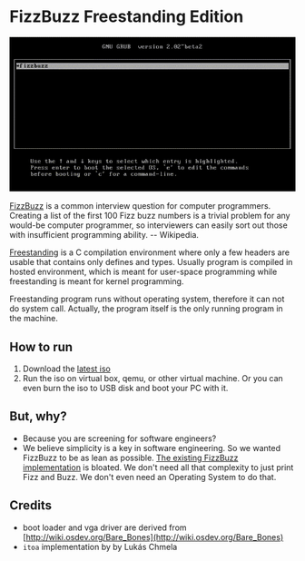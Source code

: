 FizzBuzz Freestanding Edition
==============================

![FizzBuzz Freestanding Screenshot](docs/img/fizzbuzz-freestanding-edition.gif)

[FizzBuzz](https://en.wikipedia.org/wiki/Fizz_buzz) is a common interview question for computer programmers. Creating a list of the first 100 Fizz buzz numbers is a trivial problem for any would-be computer programmer, so interviewers can easily sort out those with insufficient programming ability. -- Wikipedia.

[Freestanding](http://wiki.osdev.org/C_Library#Freestanding_and_Hosted) is a C compilation environment where only a few headers are usable that contains only defines and types. Usually program is compiled in hosted environment, which is meant for user-space programming while freestanding is meant for kernel programming.

Freestanding program runs without operating system, therefore it can not do system call. Actually, the program itself is the only running program in the machine.

## How to run

1. Download the [latest iso](https://github.com/andylibrian/fizzbuzz-freestanding-edition/releases)
2. Run the iso on virtual box, qemu, or other virtual machine. Or you can even burn the iso to USB disk and boot your PC with it.

## But, why?

- Because you are screening for software engineers?
- We believe simplicity is a key in software engineering. So we wanted FizzBuzz to be as lean as possible. [The existing FizzBuzz implementation](https://github.com/EnterpriseQualityCoding/FizzBuzzEnterpriseEdition) is bloated. We don't need all that complexity to just print Fizz and Buzz. We don't even need an Operating System to do that.

## Credits

- boot loader and vga driver are derived from [http://wiki.osdev.org/Bare_Bones](http://wiki.osdev.org/Bare_Bones)
- `itoa` implementation by by Lukás Chmela
